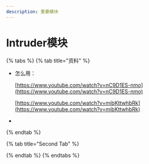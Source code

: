 ```yaml
---
description: 重要模块
---
```


# Intruder模块

{% tabs %}
{% tab title="资料" %}
* 怎么用：

  [https://www.youtube.com/watch?v=nC9D1ES-nmo](https://www.youtube.com/watch?v=nC9D1ES-nmo)

  [https://www.youtube.com/watch?v=mibKttwhbRk](https://www.youtube.com/watch?v=mibKttwhbRk)

* 
{% endtab %}

{% tab title="Second Tab" %}

{% endtab %}
{% endtabs %}


